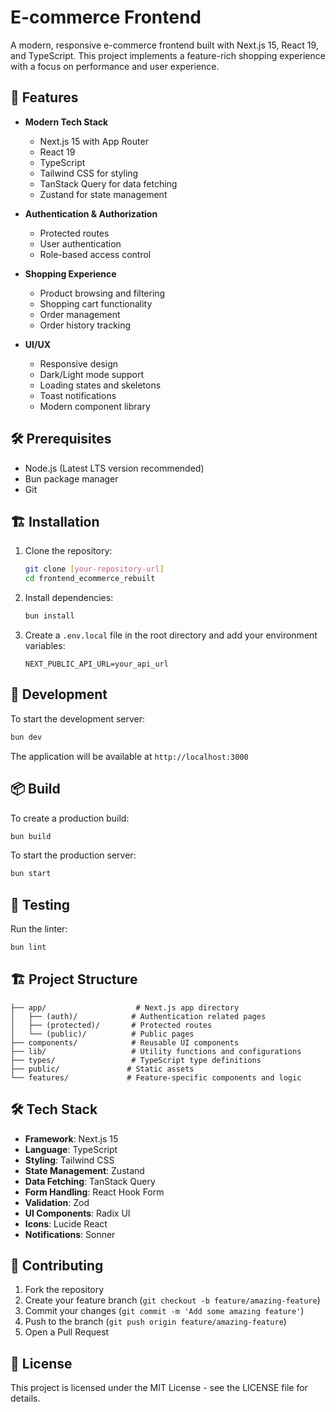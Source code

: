 # E-commerce Frontend

A modern, responsive e-commerce frontend built with Next.js 15, React 19, and TypeScript. This project implements a feature-rich shopping experience with a focus on performance and user experience.

## 🚀 Features

- **Modern Tech Stack**
  - Next.js 15 with App Router
  - React 19
  - TypeScript
  - Tailwind CSS for styling
  - TanStack Query for data fetching
  - Zustand for state management

- **Authentication & Authorization**
  - Protected routes
  - User authentication
  - Role-based access control

- **Shopping Experience**
  - Product browsing and filtering
  - Shopping cart functionality
  - Order management
  - Order history tracking

- **UI/UX**
  - Responsive design
  - Dark/Light mode support
  - Loading states and skeletons
  - Toast notifications
  - Modern component library

## 🛠️ Prerequisites

- Node.js (Latest LTS version recommended)
- Bun package manager
- Git

## 🏗️ Installation

1. Clone the repository:
   ```bash
   git clone [your-repository-url]
   cd frontend_ecommerce_rebuilt
   ```

2. Install dependencies:
   ```bash
   bun install
   ```

3. Create a `.env.local` file in the root directory and add your environment variables:
   ```env
   NEXT_PUBLIC_API_URL=your_api_url
   ```

## 🚀 Development

To start the development server:

```bash
bun dev
```

The application will be available at `http://localhost:3000`

## 📦 Build

To create a production build:

```bash
bun build
```

To start the production server:

```bash
bun start
```

## 🧪 Testing

Run the linter:

```bash
bun lint
```

## 🏗️ Project Structure

```
├── app/                    # Next.js app directory
│   ├── (auth)/            # Authentication related pages
│   ├── (protected)/       # Protected routes
│   └── (public)/          # Public pages
├── components/            # Reusable UI components
├── lib/                   # Utility functions and configurations
├── types/                 # TypeScript type definitions
├── public/               # Static assets
└── features/             # Feature-specific components and logic
```

## 🛠️ Tech Stack

- **Framework**: Next.js 15
- **Language**: TypeScript
- **Styling**: Tailwind CSS
- **State Management**: Zustand
- **Data Fetching**: TanStack Query
- **Form Handling**: React Hook Form
- **Validation**: Zod
- **UI Components**: Radix UI
- **Icons**: Lucide React
- **Notifications**: Sonner

## 🤝 Contributing

1. Fork the repository
2. Create your feature branch (`git checkout -b feature/amazing-feature`)
3. Commit your changes (`git commit -m 'Add some amazing feature'`)
4. Push to the branch (`git push origin feature/amazing-feature`)
5. Open a Pull Request

## 📝 License

This project is licensed under the MIT License - see the LICENSE file for details.
